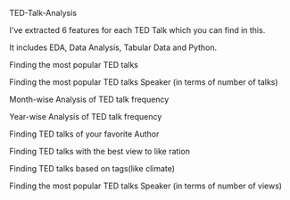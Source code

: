 TED-Talk-Analysis


  I've extracted 6 features for each TED Talk which you can find in this. 
  
  It includes EDA, Data Analysis, Tabular Data and Python.
  
 
 Finding the most popular TED talks
 
 Finding the most popular TED talks Speaker (in terms of number of talks)
 
 Month-wise Analysis of TED talk frequency
 
 Year-wise Analysis of TED talk frequency
 
 Finding TED talks of your favorite Author
 
 Finding TED talks with the best view to like ration
 
 Finding TED talks based on tags(like climate)
 
 Finding the most popular TED talks Speaker (in terms of number of views)

